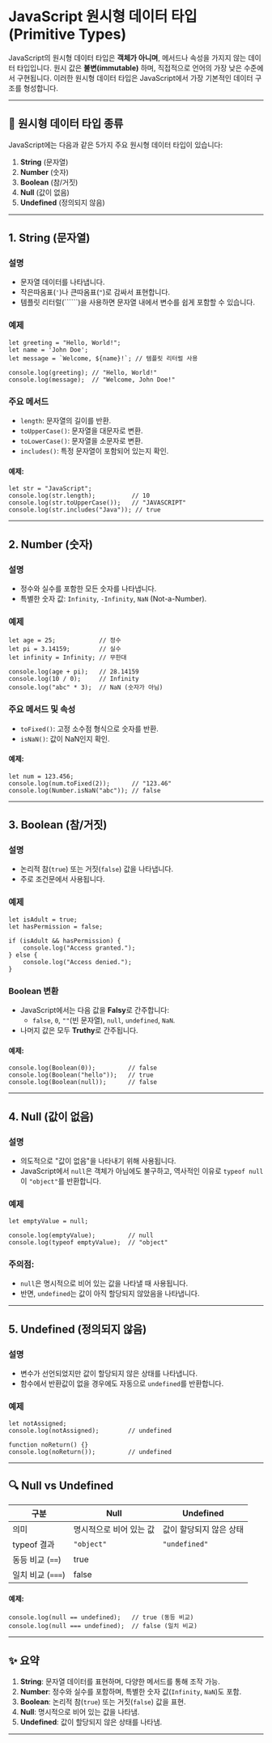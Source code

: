 # JavaScript 원시형 데이터 타입 (Primitive Types)

JavaScript의 원시형 데이터 타입은 **객체가 아니며**, 메서드나 속성을 가지지 않는 데이터 타입입니다. 원시 값은 **불변(immutable)** 하며, 직접적으로 언어의 가장 낮은 수준에서 구현됩니다. 이러한 원시형 데이터 타입은 JavaScript에서 가장 기본적인 데이터 구조를 형성합니다.

---

## 📖 원시형 데이터 타입 종류

JavaScript에는 다음과 같은 5가지 주요 원시형 데이터 타입이 있습니다:

1. **String** (문자열)
2. **Number** (숫자)
3. **Boolean** (참/거짓)
4. **Null** (값이 없음)
5. **Undefined** (정의되지 않음)

---

## 1. String (문자열)

### 설명
- 문자열 데이터를 나타냅니다.
- 작은따옴표(`'`)나 큰따옴표(`"`)로 감싸서 표현합니다.
- 템플릿 리터럴(``````)을 사용하면 문자열 내에서 변수를 쉽게 포함할 수 있습니다.

### 예제
```
let greeting = "Hello, World!";
let name = 'John Doe';
let message = `Welcome, ${name}!`; // 템플릿 리터럴 사용

console.log(greeting); // "Hello, World!"
console.log(message);  // "Welcome, John Doe!"
```

### 주요 메서드
- `length`: 문자열의 길이를 반환.
- `toUpperCase()`: 문자열을 대문자로 변환.
- `toLowerCase()`: 문자열을 소문자로 변환.
- `includes()`: 특정 문자열이 포함되어 있는지 확인.

#### 예제:
```
let str = "JavaScript";
console.log(str.length);          // 10
console.log(str.toUpperCase());   // "JAVASCRIPT"
console.log(str.includes("Java")); // true
```

---

## 2. Number (숫자)

### 설명
- 정수와 실수를 포함한 모든 숫자를 나타냅니다.
- 특별한 숫자 값: `Infinity`, `-Infinity`, `NaN` (Not-a-Number).

### 예제
```
let age = 25;            // 정수
let pi = 3.14159;        // 실수
let infinity = Infinity; // 무한대

console.log(age + pi);   // 28.14159
console.log(10 / 0);     // Infinity
console.log("abc" * 3);  // NaN (숫자가 아님)
```

### 주요 메서드 및 속성
- `toFixed()`: 고정 소수점 형식으로 숫자를 반환.
- `isNaN()`: 값이 NaN인지 확인.

#### 예제:
```
let num = 123.456;
console.log(num.toFixed(2));      // "123.46"
console.log(Number.isNaN("abc")); // false
```

---

## 3. Boolean (참/거짓)

### 설명
- 논리적 참(`true`) 또는 거짓(`false`) 값을 나타냅니다.
- 주로 조건문에서 사용됩니다.

### 예제
```
let isAdult = true;
let hasPermission = false;

if (isAdult && hasPermission) {
    console.log("Access granted.");
} else {
    console.log("Access denied.");
}
```

### Boolean 변환
- JavaScript에서는 다음 값을 **Falsy**로 간주합니다:
    - `false`, `0`, `""`(빈 문자열), `null`, `undefined`, `NaN`.
- 나머지 값은 모두 **Truthy**로 간주됩니다.

#### 예제:
```
console.log(Boolean(0));         // false
console.log(Boolean("hello"));   // true
console.log(Boolean(null));      // false
```

---

## 4. Null (값이 없음)

### 설명
- 의도적으로 "값이 없음"을 나타내기 위해 사용됩니다.
- JavaScript에서 `null`은 객체가 아님에도 불구하고, 역사적인 이유로 `typeof null`이 `"object"`를 반환합니다.

### 예제
```
let emptyValue = null;

console.log(emptyValue);         // null
console.log(typeof emptyValue);  // "object"
```

### 주의점:
- `null`은 명시적으로 비어 있는 값을 나타낼 때 사용됩니다.
- 반면, `undefined`는 값이 아직 할당되지 않았음을 나타냅니다.

---

## 5. Undefined (정의되지 않음)

### 설명
- 변수가 선언되었지만 값이 할당되지 않은 상태를 나타냅니다.
- 함수에서 반환값이 없을 경우에도 자동으로 `undefined`를 반환합니다.

### 예제
```
let notAssigned;
console.log(notAssigned);        // undefined

function noReturn() {}
console.log(noReturn());         // undefined
```

---

## 🔍 Null vs Undefined

| 구분           | Null                          | Undefined                     |
|----------------|-------------------------------|--------------------------------|
| 의미           | 명시적으로 비어 있는 값        | 값이 할당되지 않은 상태        |
| typeof 결과    | `"object"`                    | `"undefined"`                 |
| 동등 비교 (`==`)| true                          |                                |
| 일치 비교 (`===`)| false                         |                                |

#### 예제:
```
console.log(null == undefined);   // true (동등 비교)
console.log(null === undefined);  // false (일치 비교)
```

---

## ✨ 요약

1. **String**: 문자열 데이터를 표현하며, 다양한 메서드를 통해 조작 가능.
2. **Number**: 정수와 실수를 포함하며, 특별한 숫자 값(`Infinity`, `NaN`)도 포함.
3. **Boolean**: 논리적 참(`true`) 또는 거짓(`false`) 값을 표현.
4. **Null**: 명시적으로 비어 있는 값을 나타냄.
5. **Undefined**: 값이 할당되지 않은 상태를 나타냄.

---
